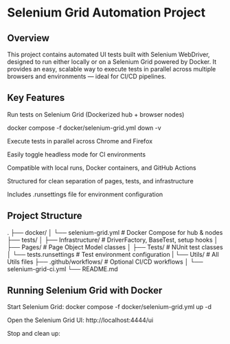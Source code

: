 # Selenium Grid Automation Project
## Overview

This project contains automated UI tests built with Selenium WebDriver, designed to run either locally or on a Selenium Grid powered by Docker.
It provides an easy, scalable way to execute tests in parallel across multiple browsers and environments — ideal for CI/CD pipelines.

## Key Features

Run tests on Selenium Grid (Dockerized hub + browser nodes)

docker compose -f docker/selenium-grid.yml down -v

Execute tests in parallel across Chrome and Firefox

Easily toggle headless mode for CI environments

Compatible with local runs, Docker containers, and GitHub Actions

Structured for clean separation of pages, tests, and infrastructure

Includes .runsettings file for environment configuration

## Project Structure

.
├── docker/
│   └── selenium-grid.yml         # Docker Compose for hub & nodes
├── tests/
│   ├── Infrastructure/           # DriverFactory, BaseTest, setup hooks
│   ├── Pages/                    # Page Object Model classes
│   ├── Tests/                    # NUnit test classes
│   └── tests.runsettings         # Test environment configuration
|   └── Utils/                    # All Utils files
├── .github/workflows/            # Optional CI/CD workflows
│   └── selenium-grid-ci.yml
└── README.md


## Running Selenium Grid with Docker

Start Selenium Grid:
docker compose -f docker/selenium-grid.yml up -d

Open the Selenium Grid UI:
http://localhost:4444/ui

Stop and clean up:
